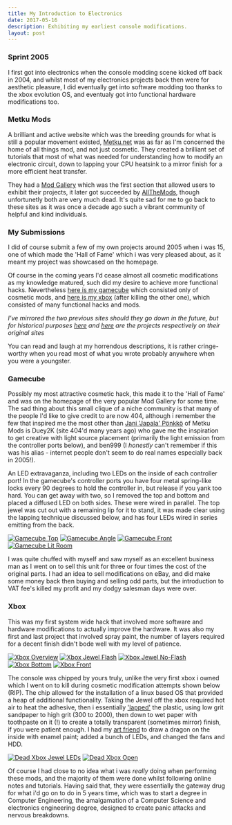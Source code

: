 ```yaml
---
title: My Introduction to Electronics
date: 2017-05-16
description: Exhibiting my earliest console modifications. 
layout: post
---
```

### Sprint 2005

I first got into electronics when the console modding scene kicked off back in 2004, and whilst most of my electronics projects back then were for aesthetic pleasure, I did eventually get into software modding too thanks to the xbox evolution OS, and eventualy got into functional hardware modifications too.

### Metku Mods

A brilliant and active website which was the breeding grounds for what is still a popular movement existed, [Metku.net](http://metku.net/) was as far as I'm concerned the home of all things mod, and not just cosmetic. They created a brilliant set of tutorials that most of what was needed for understanding how to modify an electronic circuit, down to lapping your CPU heatsink to a mirror finish for a more efficient heat transfer.

They had a [Mod Gallery](http://metku.net/modgallery/) which was the first section that allowed users to exhibit their projects, it later got succeeded by [AllTheMods](http://allthemods.com/), though unfortunetly both are very much dead. It's quite sad for me to go back to these sites as it was once a decade ago such a vibrant community of helpful and kind individuals.

### My Submissions

I did of course submit a few of my own projects around 2005 when i was 15, one of which made the 'Hall of Fame' which i was very pleased about, as it meant my project was showcased on the homepage. 

Of course in the coming years I'd cease almost all cosmetic modifications as my knowledge matured, such did my desire to achieve more functional hacks. Nevertheless [here is my gamecube](./gamecube/) which consisted only of cosmetic mods, and [here is my xbox](./xbox/) (after killing the other one), which consisted of many functional hacks and mods. 

*I've mirrored the two previous sites should they go down in the future, but for historical purposes [here](http://metku.net/modgallery/detail.php?id=3645) and [here](http://metku.net/modgallery/detail.php?id=4016) are the projects respectively on their original sites*

You can read and laugh at my horrendous descriptions, it is rather cringe-worthy when you read most of what you wrote probably anywhere when you were a youngster. 

### Gamecube

Possibly my most attractive cosmetic hack, this made it to the 'Hall of Fame' and was on the homepage of the very popular Mod Gallery for some time. The sad thing about this small clique of a niche community is that many of the people I'd like to give credit to are now 404, although i remember the few that inspired me the most other than [Jani 'Japala' Pönkkö](http://metku.net/index.html?sect=contacts) of Metku Mods is Duey2K (site 404'd many years ago) who gave me the inspiration to get creative with light source placement (primarily the light emission from the controller ports below), and ben999 (I *honestly* can't remember if this was his alias - internet people don't seem to do real names especially back in 2005!).  

An LED extravaganza, including two LEDs on the inside of each controller port! In the gamecube's controller ports you have four metal spring-like locks every 90 degrees to hold the controller in, but release if you yank too hard. You can get away with two, so I removed the top and bottom and placed a diffused LED on both sides. These were wired in parallel. The top jewel was cut out with a remaining lip for it to stand, it was made clear using the lapping technique discussed below, and has four LEDs wired in series emitting from the back. 

[![Gamecube Top](./gamecube/gamecube_files/1.jpg)](./gamecube/gamecube_files/1.jpg)
[![Gamecube Angle](./gamecube/gamecube_files/2.jpg)](./gamecube/gamecube_files/2.jpg)
[![Gamecube Front](./gamecube/gamecube_files/3.jpg)](./gamecube/gamecube_files/3.jpg)
[![Gamecube Lit Room](./gamecube/gamecube_files/4.jpg)](./gamecube/gamecube_files/4.jpg)

I was quite chuffed with myself and saw myself as an excellent business man as I went on to sell this unit for three or four times the cost of the original parts. I had an idea to sell modifications on eBay, and did make some money back then buying and selling odd parts, but the introduction to VAT fee's killed my profit and my dodgy salesman days were over.

### Xbox

This was my first system wide hack that involved more software and hardware modifications to actually improve the hardware. It was also my first and last project that involved spray paint, the number of layers required for a decent finish didn't bode well with my level of patience. 

[![Xbox Overview](./xbox/xbox_files/1.jpg)](./xbox/xbox_files/1.jpg)
[![Xbox Jewel Flash](./xbox/xbox_files/2.jpg)](./xbox/xbox_files/2.jpg)
[![Xbox Jewel No-Flash](./xbox/xbox_files/3.jpg)](./xbox/xbox_files/3.jpg)
[![Xbox Bottom](./xbox/xbox_files/4.jpg)](./xbox/xbox_files/4.jpg)
[![Xbox Front](./xbox/xbox_files/5.jpg)](./xbox/xbox_files/5.jpg)

The console was chipped by yours truly, unlike the very first xbox i owned which I went on to kill during cosmetic modification attempts shown below (RIP). The chip allowed for the installation of a linux based OS that provided a heap of additional functionality. Taking the Jewel off the xbox required hot air to heat the adhesive, then i essentially ['lapped'](http://metku.net/index.html?path=mods/lapping/index_eng) the plastic, using low grit sandpaper to high grit (300 to 2000), then down to wet paper with toothpaste on it (!) to create a totally transparent (sometimes mirror) finish, if you were patient enough. I had my [art friend](http://bjum.uk/) to draw a dragon on the inside with enamel paint; added a bunch of LEDs, and changed the fans and HDD. 

[![Dead Xbox Jewel LEDs](./xbox/xbox_files/6.jpg)](./xbox/xbox_files/6.jpg)
[![Dead Xbox Open](./xbox/xbox_files/7.jpg)](./xbox/xbox_files/7.jpg)

Of course I had close to no idea what i was *really* doing when performing these mods, and the majority of them were done whilst following online notes and tutorials. Having said that, they were essentially the gateway drug for what i'd go on to do in 5 years time, which was to start a degree in Computer Engineering, the amalgamation of a Computer Science and electronics engineering degree, designed to create panic attacks and nervous breakdowns. 